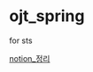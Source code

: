 # ojt_spring
for sts


[notion_정리](https://www.notion.so/21-10-25-99733545be304081b42347e3f1644f8b)
